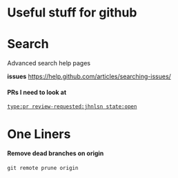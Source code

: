 # Useful stuff for github

# Search

Advanced search help pages

**issues**
https://help.github.com/articles/searching-issues/

#### PRs I need to look at

[`type:pr review-requested:jhnlsn state:open`](https://github.com/search?utf8=%E2%9C%93&q=type%3Apr+review-requested%3Ajhnlsn+state%3Aopen)


# One Liners

#### Remove dead branches on origin

`git remote prune origin`
